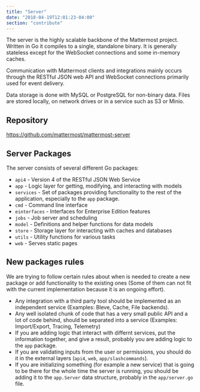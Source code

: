 ```yaml
---
title: "Server"
date: "2018-04-19T12:01:23-04:00"
section: "contribute"
---
```


The server is the highly scalable backbone of the Mattermost project. Written in Go it compiles to a single, standalone binary. It is generally stateless except for the WebSocket connections and some in-memory caches.

Communication with Mattermost clients and integrations mainly occurs through the RESTful JSON web API and WebSocket connections primarily used for event delivery.

Data storage is done with MySQL or PostgreSQL for non-binary data. Files are stored locally, on network drives or in a service such as S3 or Minio.

## Repository

https://github.com/mattermost/mattermost-server

## Server Packages

The server consists of several different Go packages:

* `api4` - Version 4 of the RESTful JSON Web Service
* `app` - Logic layer for getting, modifying, and interacting with models
* `services` - Set of packages providing functionality to the rest of the application, especially to the `app` package.
* `cmd` - Command line interface
* `einterfaces` - Interfaces for Enterprise Edition features
* `jobs` - Job server and scheduling
* `model` - Definitions and helper functions for data models
* `store` - Storage layer for interacting with caches and databases
* `utils` - Utility functions for various tasks
* `web` - Serves static pages

## New packages rules

We are trying to follow certain rules about when is needed to create a new
package or add functionality to the existing ones (Some of them can not fit
with the current implementation because it is an ongoing effort).

* Any integration with a third party tool should be implemented as an
  independent service (Examples: Bleve, Cache, File backends).
* Any well isolated chunk of code that has a very small public API and a lot of
  code behind, should be separated into a service (Examples: Import/Export,
  Tracing, Telemetry)
* If you are adding logic that interact with differnt services, put the
  information together, and give a result, probably you are adding logic to the
  `app` package.
* If you are validating inputs from the user or permissions, you should do it
  in the external layers (`api4`, `web`, `app/slashcommands`).
* If you are initializing something (for example a new service) that is going
  to be there for the whole time the server is running, you should be adding it
  to the `app.Server` data structure, probably in the `app/server.go` file.

